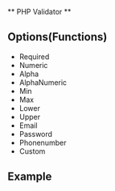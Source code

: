 ** PHP Validator **

## Options(Functions)
 * Required
 * Numeric
 * Alpha
 * AlphaNumeric
 * Min
 * Max
 * Lower
 * Upper
 * Email
 * Password
 * Phonenumber
 * Custom
  
## Example

